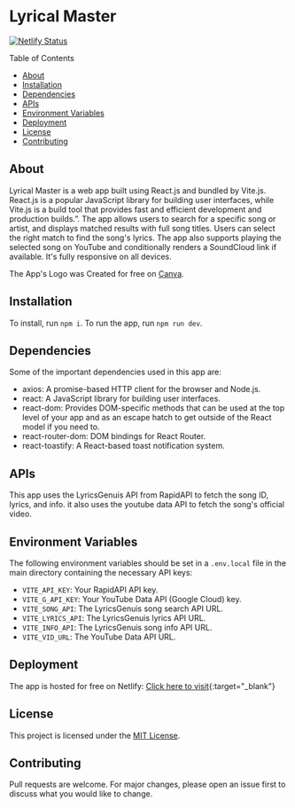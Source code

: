 # Lyrical Master

[![Netlify Status](https://api.netlify.com/api/v1/badges/99640e77-e844-40c6-abc2-f82195731224/deploy-status)](https://app.netlify.com/sites/lyrical-master/deploys)

Table of Contents

- [About](#about)
- [Installation](#installation)
- [Dependencies](#dependencies)
- [APIs](#apis)
- [Environment Variables](#environment-variables)
- [Deployment](#deployment)
- [License](#license)
- [Contributing](#contributing)

## About

Lyrical Master is a web app built using React.js and bundled by Vite.js. React.js is a popular JavaScript library for building user interfaces, while Vite.js is a build tool that provides fast and efficient development and production builds.”.
The app allows users to search for a specific song or artist, and displays matched results with full song titles. Users can select the right match to find the song's lyrics. The app also supports playing the selected song on YouTube and conditionally renders a SoundCloud link if available. It's fully responsive on all devices.

The App's Logo was Created for free on [Canva](https://www.canva.com/).

## Installation

To install, run `npm i`.
To run the app, run `npm run dev`.

## Dependencies

Some of the important dependencies used in this app are:

- axios: A promise-based HTTP client for the browser and Node.js.
- react: A JavaScript library for building user interfaces.
- react-dom: Provides DOM-specific methods that can be used at the top level of your app and as an escape hatch to get outside of the React model if you need to.
- react-router-dom: DOM bindings for React Router.
- react-toastify: A React-based toast notification system.

## APIs

This app uses the LyricsGenuis API from RapidAPI to fetch the song ID, lyrics, and info. it also uses the youtube data API to fetch the song's official video.

## Environment Variables

The following environment variables should be set in a `.env.local` file in the main directory containing the necessary API keys:

- `VITE_API_KEY`: Your RapidAPI API key.
- `VITE_G_API_KEY`: Your YouTube Data API (Google Cloud) key.
- `VITE_SONG_API`: The LyricsGenuis song search API URL.
- `VITE_LYRICS_API`: The LyricsGenuis lyrics API URL.
- `VITE_INFO_API`: The LyricsGenuis song info API URL.
- `VITE_VID_URL`: The YouTube Data API URL.

## Deployment

The app is hosted for free on Netlify: [Click here to visit](https://lyrical-master.netlify.app/){:target="\_blank"}

## License

This project is licensed under the [MIT License](LICENSE).

## Contributing

Pull requests are welcome. For major changes, please open an issue first to discuss what you would like to change.
